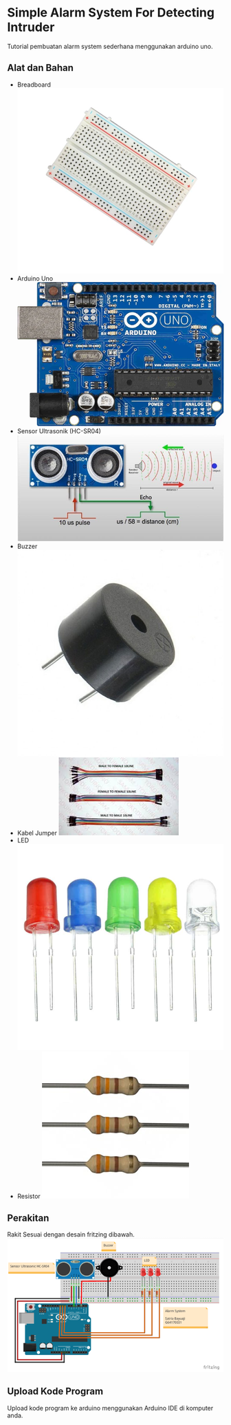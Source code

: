 # Simple Alarm System For Detecting Intruder
Tutorial pembuatan alarm system sederhana menggunakan arduino uno.

## Alat dan Bahan
- Breadboard
![breadboard](https://github.com/RyuzakuId/Simple-Alarm-System-For-Detecting-Intruder/blob/master/src/breadboard.png)
- Arduino Uno
![arduino](https://github.com/RyuzakuId/Simple-Alarm-System-For-Detecting-Intruder/blob/master/src/arduino_uno.png)
- Sensor Ultrasonik (HC-SR04)
![sensor](https://github.com/RyuzakuId/Simple-Alarm-System-For-Detecting-Intruder/blob/master/src/sensor_ultrasonic.png)
- Buzzer
![buzzer](https://github.com/RyuzakuId/Simple-Alarm-System-For-Detecting-Intruder/blob/master/src/buzzer.png)
- Kabel Jumper
![kabel](https://github.com/RyuzakuId/Simple-Alarm-System-For-Detecting-Intruder/blob/master/src/kabel_jumper.png)
- LED
![led](https://github.com/RyuzakuId/Simple-Alarm-System-For-Detecting-Intruder/blob/master/src/led.png)
- Resistor
![resistor](https://github.com/RyuzakuId/Simple-Alarm-System-For-Detecting-Intruder/blob/master/src/resistor.png)

## Perakitan
Rakit Sesuai dengan desain fritzing dibawah.
![desain fritzing](https://github.com/RyuzakuId/Simple-Alarm-System-For-Detecting-Intruder/blob/master/src/fritzing.PNG)

## Upload Kode Program
Upload kode program ke arduino menggunakan Arduino IDE di komputer anda.
